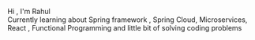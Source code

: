 

Hi , I'm Rahul     
Currently learning about Spring framework , Spring Cloud, Microservices, React , Functional Programming and little bit of solving coding problems

<!---
rahulhere-1/rahulhere-1 is a ✨ special ✨ repository because its `README.md` (this file) appears on your GitHub profile.
You can click the Preview link to take a look at your changes.
--->
